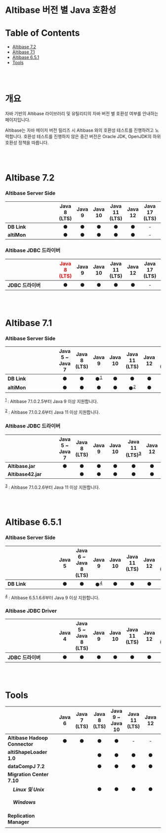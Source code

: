 # Altibase 버전 별 Java 호환성



# **Table of Contents** 

- [Altibase 7.2](#altibase-72)
- [Altibase 7.1](#altibase-71)
- [Altibase 6.5.1](#altibase-651)
- [Tools](#tools)

<br/>

<br/>

# 개요

자바 기반의 Altibase 라이브러리 및 유틸리티의 자바 버전 별 호환성 여부를 안내하는 페이지입니다. 

Altibase는 자바 메이저 버전 릴리즈 시 Altibase 와의 호환성 테스트를 진행하려고 노력합니다. 호환성 테스트를 진행하지 않은 중간 버전은 Oracle JDK, OpenJDK의 하위 호환성 정책을 따릅니다. 

<br/>

<br/>

# Altibase 7.2

### Altibase Server Side

| &nbsp;&nbsp;&nbsp;&nbsp;&nbsp;&nbsp;&nbsp;&nbsp;&nbsp;&nbsp;&nbsp;&nbsp;&nbsp;&nbsp;&nbsp;&nbsp;&nbsp;&nbsp;&nbsp;&nbsp;&nbsp;&nbsp;&nbsp;&nbsp;&nbsp;&nbsp;&nbsp;&nbsp;&nbsp;&nbsp;&nbsp;&nbsp;&nbsp;&nbsp;&nbsp; | Java 8 (LTS) | Java 9 | Java 10 | Java 11 (LTS) | Java 12 | Java 17 (LTS) | Java 18 | 참고 사항&nbsp;&nbsp;&nbsp;&nbsp;&nbsp;&nbsp;&nbsp;&nbsp;&nbsp;&nbsp;&nbsp;&nbsp;&nbsp;&nbsp;&nbsp;&nbsp;&nbsp;&nbsp;&nbsp;&nbsp; |
| ------------------------------------------------------------ | :----------: | :----: | :-----: | :-----------: | :-----: | :-----------: | :-----: | :----------------------------------------------------------- |
| **DB Link**                                                  |      ●       |   ●    |    ●    |       ●       |    ●    |       -       |    -    |                                                              |
| **altiMon**                                                  |      ●       |   ●    |    ●    |       ●       |    ●    |       -       |    -    |                                                              |

### Altibase JDBC 드라이버

| &nbsp;&nbsp;&nbsp;&nbsp;&nbsp;&nbsp;&nbsp;&nbsp;&nbsp;&nbsp;&nbsp;&nbsp;&nbsp;&nbsp;&nbsp;&nbsp;&nbsp;&nbsp;&nbsp;&nbsp;&nbsp;&nbsp;&nbsp;&nbsp;&nbsp;&nbsp;&nbsp;&nbsp;&nbsp;&nbsp;&nbsp;&nbsp;&nbsp;&nbsp;&nbsp; | <span style="color:red">Java 8 (LTS)</span> | Java 9 | Java 10 | Java 11 (LTS) | Java 12 | Java 17 (LTS) | Java 18 | 참고 사항&nbsp;&nbsp;&nbsp;&nbsp;&nbsp;&nbsp;&nbsp;&nbsp;&nbsp;&nbsp;&nbsp;&nbsp;&nbsp;&nbsp;&nbsp;&nbsp;&nbsp;&nbsp;&nbsp;&nbsp; |
| :----------------------------------------------------------- | :-----------------------------------------: | :----: | :-----: | :-----------: | :-----: | :-----------: | :-----: | :----------------------------------------------------------- |
| **JDBC 드라이버**                                            |                      ●                      |   ●    |    ●    |       ●       |    ●    |       -       |    -    |                                                              |

<br/>

<br/>

# Altibase 7.1

### Altibase Server Side

| &nbsp;&nbsp;&nbsp;&nbsp;&nbsp;&nbsp;&nbsp;&nbsp;&nbsp;&nbsp;&nbsp;&nbsp;&nbsp;&nbsp;&nbsp;&nbsp;&nbsp;&nbsp;&nbsp;&nbsp;&nbsp;&nbsp;&nbsp;&nbsp;&nbsp;&nbsp;&nbsp;&nbsp;&nbsp;&nbsp;&nbsp;&nbsp;&nbsp;&nbsp;&nbsp; | Java 5 ~ Java 7 | Java 8 (LTS) |               Java 9                | Java 10 |            Java 11 (LTS)            | Java 12 | Java 17 (LTS) | Java 18 | 참고 사항&nbsp;&nbsp;&nbsp;&nbsp;&nbsp;&nbsp;&nbsp;&nbsp;&nbsp;&nbsp;&nbsp;&nbsp;&nbsp;&nbsp;&nbsp;&nbsp;&nbsp;&nbsp;&nbsp;&nbsp; |
| ------------------------------------------------------------ | :-------------: | :----------: | :---------------------------------: | :-----: | :---------------------------------: | :-----: | :-----------: | :-----: | :----------------------------------------------------------- |
| **DB Link**                                                  |        ●        |      ●       | ●<sup><u>[1](#footnote-1)</u></sup> |    ●    |                  ●                  |    ●    |       -       |    -    |                                                              |
| **altiMon**                                                  |        ●        |      ●       |                  ●                  |    ●    | ●<sup><u>[2](#footnote-2)</u></sup> |    ●    |       -       |    -    |                                                              |

<sup><a name="footnote-1"><u>1</u></a> </sup>: Altibase 7.1.0.2.5부터 Java 9 이상 지원합니다.

<sup><a name="footnote-2"><u>2</u></a></sup> : Altibase 7.1.0.2.6부터 Java 11 이상 지원합니다. 

### Altibase JDBC 드라이버

| &nbsp;&nbsp;&nbsp;&nbsp;&nbsp;&nbsp;&nbsp;&nbsp;&nbsp;&nbsp;&nbsp;&nbsp;&nbsp;&nbsp;&nbsp;&nbsp;&nbsp;&nbsp;&nbsp;&nbsp;&nbsp;&nbsp;&nbsp;&nbsp;&nbsp;&nbsp;&nbsp;&nbsp;&nbsp;&nbsp;&nbsp;&nbsp;&nbsp;&nbsp;&nbsp; | Java 5 ~ Java 7 | Java 8 (LTS) | Java 9 | Java 10 | Java 11 (LTS)<sup><u>[3](#footnote-3)</u></sup> | Java 12 | Java 17 (LTS) | Java 18 | 참고 사항&nbsp;&nbsp;&nbsp;&nbsp;&nbsp;&nbsp;&nbsp;&nbsp;&nbsp;&nbsp;&nbsp;&nbsp;&nbsp;&nbsp;&nbsp;&nbsp;&nbsp;&nbsp;&nbsp;&nbsp; |
| ------------------------------------------------------------ | :-------------: | :----------: | :----: | :-----: | :---------------------------------------------: | :-----: | :-----------: | :-----: | :----------------------------------------------------------- |
| **Altibase.jar**                                             |        ●        |      ●       |   ●    |    ●    |                        ●                        |    ●    |       -       |    -    |                                                              |
| **Altibase42.jar**                                           |                 |      ●       |   ●    |    ●    |                        ●                        |    ●    |       -       |    -    |                                                              |

<sup><a name="footnote-3"><u>3</u></a></sup> : Altibase 7.1.0.2.6부터 Java 11 이상 지원합니다. 

<br/>

<br/>

# Altibase 6.5.1

### Altibase Server Side

| &nbsp;&nbsp;&nbsp;&nbsp;&nbsp;&nbsp;&nbsp;&nbsp;&nbsp;&nbsp;&nbsp;&nbsp;&nbsp;&nbsp;&nbsp;&nbsp;&nbsp;&nbsp;&nbsp;&nbsp;&nbsp;&nbsp;&nbsp;&nbsp;&nbsp;&nbsp;&nbsp;&nbsp;&nbsp;&nbsp;&nbsp;&nbsp;&nbsp;&nbsp;&nbsp; | Java 5 | Java 6 ~ Java 8 (LTS) |               Java 9                | Java 10 | Java 11 (LTS) | Java 12 | Java 17 (LTS) | Java 18 | 참고 사항&nbsp;&nbsp;&nbsp;&nbsp;&nbsp;&nbsp;&nbsp;&nbsp;&nbsp;&nbsp;&nbsp;&nbsp;&nbsp;&nbsp;&nbsp;&nbsp;&nbsp;&nbsp;&nbsp;&nbsp; |
| ------------------------------------------------------------ | :----: | :-------------------: | :---------------------------------: | :-----: | :-----------: | :-----: | :-----------: | :-----: | :----------------------------------------------------------- |
| **DB Link**                                                  |   ●    |           ●           | ●<sup><u>[4](#footnote-4)</u></sup> |    ●    |       ●       |    ●    |       -       |    -    |                                                              |

<sup><a name="footnote-4"><u>4</u></a></sup> : Altibase 6.5.1.6.6부터 Java 9 이상 지원합니다. 

### Altibase JDBC Driver

| &nbsp;&nbsp;&nbsp;&nbsp;&nbsp;&nbsp;&nbsp;&nbsp;&nbsp;&nbsp;&nbsp;&nbsp;&nbsp;&nbsp;&nbsp;&nbsp;&nbsp;&nbsp;&nbsp;&nbsp;&nbsp;&nbsp;&nbsp;&nbsp;&nbsp;&nbsp;&nbsp;&nbsp;&nbsp;&nbsp;&nbsp;&nbsp;&nbsp;&nbsp;&nbsp; | **Java 4** | Java 5 ~  Java 8 (LTS) | Java 9 | Java 10 | Java 11 (LTS) | Java 12 | Java 17 (LTS) | Java 18 | 참고 사항&nbsp;&nbsp;&nbsp;&nbsp;&nbsp;&nbsp;&nbsp;&nbsp;&nbsp;&nbsp;&nbsp;&nbsp;&nbsp;&nbsp;&nbsp;&nbsp;&nbsp;&nbsp;&nbsp;&nbsp; |
| ------------------------------------------------------------ | :--------: | :--------------------: | :----: | :-----: | :-----------: | :-----: | :-----------: | :-----: | :----------------------------------------------------------- |
| **JDBC 드라이버**                                            |     ●      |           ●            |   ●    |    ●    |       ●       |    ●    |       -       |    -    |                                                              |

<br/>

<br/>

# Tools



| &nbsp;&nbsp;&nbsp;&nbsp;&nbsp;&nbsp;&nbsp;&nbsp;&nbsp;&nbsp;&nbsp;&nbsp;&nbsp;&nbsp;&nbsp;&nbsp;&nbsp;&nbsp;&nbsp;&nbsp;&nbsp;&nbsp;&nbsp;&nbsp;&nbsp;&nbsp;&nbsp;&nbsp;&nbsp;&nbsp;&nbsp;&nbsp;&nbsp;&nbsp;&nbsp; | Java 6 | Java 7 (LTS) | Java 8 (LTS) | Java 9 ~ Java 10 | Java 11 (LTS) | Java 12 | Java 17 (LTS) | Java 18 | 참고 사항&nbsp;&nbsp;&nbsp;&nbsp;&nbsp;&nbsp;&nbsp;&nbsp;&nbsp;&nbsp;&nbsp;&nbsp;&nbsp;&nbsp;&nbsp;&nbsp;&nbsp;&nbsp;&nbsp;&nbsp; |
| ------------------------------------------------------------ | :----: | :----------: | :----------: | :--------------: | :-----------: | :-----: | :-----------: | :-----: | :----------------------------------------------------------- |
| **Altibase Hadoop Connector**                                |   ●    |      ●       |      ●       |        ●         |       -       |    -    |       -       |    -    |                                                              |
| **altiShapeLoader 1.0**                                      |        |              |      ●       |        ●         |       ●       |    ●    |       -       |    ●    |                                                              |
| **dataCompJ 7.2**                                            |        |              |      ●       |        ●         |       ●       |    ●    |       -       |    ●    |                                                              |
| **Migration Center 7.10**                                    |        |              |              |                  |               |         |               |         |                                                              |
| &nbsp;&nbsp;&nbsp;&nbsp;***Linux 및 Unix***                  |        |              |      ●       |        ●         |       ●       |    ●    |       -       |    ●    |                                                              |
| &nbsp;&nbsp;&nbsp;&nbsp;***Windows***                        |        |              |              |                  |               |         |               |         | - *무관. JRE 8 번들 제공*                                    |
| **Replication Manager**                                      |        |              |              |                  |               |         |               |         | - *무관. JRE 6 번들 제공*                                    |
